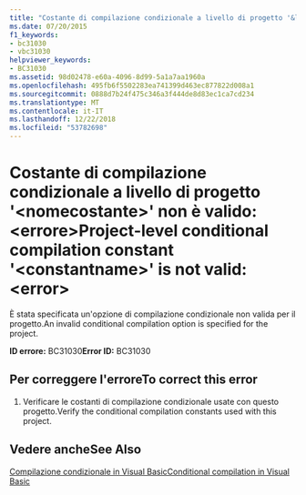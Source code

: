 ```yaml
---
title: "Costante di compilazione condizionale a livello di progetto '&lt;nomecostante&gt;' non è valido: &lt;errore&gt;"
ms.date: 07/20/2015
f1_keywords:
- bc31030
- vbc31030
helpviewer_keywords:
- BC31030
ms.assetid: 98d02478-e60a-4096-8d99-5a1a7aa1960a
ms.openlocfilehash: 495fb6f5502283ea741399d463ec877822d008a1
ms.sourcegitcommit: 0888d7b24f475c346a3f444de8d83ec1ca7cd234
ms.translationtype: MT
ms.contentlocale: it-IT
ms.lasthandoff: 12/22/2018
ms.locfileid: "53782698"
---
```

# <a name="project-level-conditional-compilation-constant-ltconstantnamegt-is-not-valid-lterrorgt"></a><span data-ttu-id="bb7f4-102">Costante di compilazione condizionale a livello di progetto '&lt;nomecostante&gt;' non è valido: &lt;errore&gt;</span><span class="sxs-lookup"><span data-stu-id="bb7f4-102">Project-level conditional compilation constant '&lt;constantname&gt;' is not valid: &lt;error&gt;</span></span>
<span data-ttu-id="bb7f4-103">È stata specificata un'opzione di compilazione condizionale non valida per il progetto.</span><span class="sxs-lookup"><span data-stu-id="bb7f4-103">An invalid conditional compilation option is specified for the project.</span></span>  
  
 <span data-ttu-id="bb7f4-104">**ID errore:** BC31030</span><span class="sxs-lookup"><span data-stu-id="bb7f4-104">**Error ID:** BC31030</span></span>  
  
## <a name="to-correct-this-error"></a><span data-ttu-id="bb7f4-105">Per correggere l'errore</span><span class="sxs-lookup"><span data-stu-id="bb7f4-105">To correct this error</span></span>  
  
1.  <span data-ttu-id="bb7f4-106">Verificare le costanti di compilazione condizionale usate con questo progetto.</span><span class="sxs-lookup"><span data-stu-id="bb7f4-106">Verify the conditional compilation constants used with this project.</span></span>  
  
## <a name="see-also"></a><span data-ttu-id="bb7f4-107">Vedere anche</span><span class="sxs-lookup"><span data-stu-id="bb7f4-107">See Also</span></span>  
 [<span data-ttu-id="bb7f4-108">Compilazione condizionale in Visual Basic</span><span class="sxs-lookup"><span data-stu-id="bb7f4-108">Conditional compilation in Visual Basic</span></span>](~/docs/visual-basic/programming-guide/program-structure/conditional-compilation.md)
